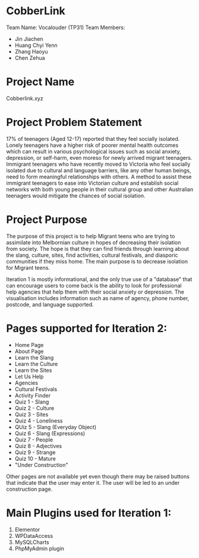 # CobberLink
Team Name: Vocalouder (TP31)
Team Members: 
- Jin Jiachen
- Huang Chyi Yenn
- Zhang Haoyu
- Chen Zehua

# Project Name
Cobberlink.xyz 

# Project Problem Statement
17% of teenagers (Aged 12-17) reported that they feel socially isolated. Lonely teenagers have a higher risk of poorer mental health outcomes which can result in various psychological issues such as social anxiety, depression, or self-harm, even moreso for newly arrived migrant teenagers. Immigrant teenagers who have recently moved to Victoria who feel socially isolated due to cultural and language barriers, like any other human beings, need to form meaningful relationships with others. A method to assist these immigrant teenagers to ease into Victorian culture and establish social networks with both young people in their cultural group and other Australian teenagers would mitigate the chances of social isolation.

# Project Purpose 
The purpose of this project is to help Migrant teens who are trying to assimilate into Melbornian culture in hopes of decreasing their isolation from society. The hope is that they can find friends through learning about the slang, culture, sites, find activities, cultural festivals, and diasporic communities if they miss home. The main purpose is to decrease isolation for Migrant teens.

Iteration 1 is mostly informational, and the only true use of a "database" that can encourage users to come back is the ability to look for professional help agencies that help them with their social anxiety or depression. The visualisation includes information such as name of agency, phone number, postcode, and language supported.

# Pages supported for Iteration 2:
- Home Page
- About Page
- Learn the Slang
- Learn the Culture
- Learn the Sites
- Let Us Help
- Agencies
- Cultural Festivals
- Activity Finder
- Quiz 1 - Slang
- Quiz 2 - Culture
- Quiz 3 - Sites
- Quiz 4 - Loneliness 
- QUiz 5 - Slang (Everyday Object)
- Quiz 6 - Slang (Expressions)
- Quiz 7 - People
- Quiz 8 - Adjectives
- Quiz 9 - Strange
- Quiz 10 - Mature
- "Under Construction"

Other pages are not available yet even though there may be raised buttons that indicate that the user may enter it. The user will be led to an under construction page.

# Main Plugins used for Iteration 1:
1. Elementor
2. WPDataAccess
3. MySQLCharts
4. PhpMyAdmin plugin
